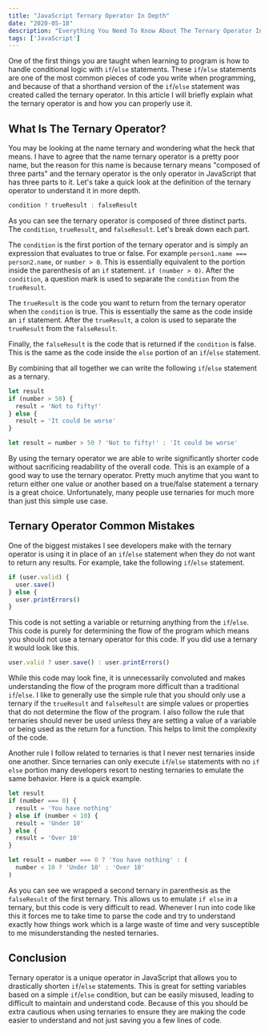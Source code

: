 ```yaml
---
title: "JavaScript Ternary Operator In Depth"
date: "2020-05-18"
description: "Everything You Need To Know About The Ternary Operator In JavaScript."
tags: ['JavaScript']
---
```


One of the first things you are taught when learning to program is how to handle conditional logic with `if`/`else` statements. These `if`/`else` statements are one of the most common pieces of code you write when programming, and because of that a shorthand version of the `if`/`else` statement was created called the ternary operator. In this article I will briefly explain what the ternary operator is and how you can properly use it.

## What Is The Ternary Operator?

You may be looking at the name ternary and wondering what the heck that means. I have to agree that the name ternary operator is a pretty poor name, but the reason for this name is because ternary means "composed of three parts" and the ternary operator is the only operator in JavaScript that has three parts to it. Let's take a quick look at the definition of the ternary operator to understand it in more depth.
```js
condition ? trueResult : falseResult
```
As you can see the ternary operator is composed of three distinct parts. The `condition`, `trueResult`, and `falseResult`. Let's break down each part.

The `condition` is the first portion of the ternary operator and is simply an expression that evaluates to true or false. For example `person1.name === person2.name`, or `number > 0`. This is essentially equivalent to the portion inside the parenthesis of an `if` statement. `if (number > 0)`. After the `condition`, a question mark is used to separate the `condition` from the `trueResult`.

The `trueResult` is the code you want to return from the ternary operator when the `condition` is true. This is essentially the same as the code inside an `if` statement. After the `trueResult`, a colon is used to separate the `trueResult` from the `falseResult`.

Finally, the `falseResult` is the code that is returned if the `condition` is false. This is the same as the code inside the `else` portion of an `if`/`else` statement.

By combining that all together we can write the following `if`/`else` statement as a ternary.
```js
let result
if (number > 50) {
  result = 'Not to fifty!'
} else {
  result = 'It could be worse'
}
```
```js
let result = number > 50 ? 'Not to fifty!' : 'It could be worse'
```
By using the ternary operator we are able to write significantly shorter code without sacrificing readability of the overall code. This is an example of a good way to use the ternary operator. Pretty much anytime that you want to return either one value or another based on a true/false statement a ternary is a great choice. Unfortunately, many people use ternaries for much more than just this simple use case.

## Ternary Operator Common Mistakes

One of the biggest mistakes I see developers make with the ternary operator is using it in place of an `if`/`else` statement when they do not want to return any results. For example, take the following `if`/`else` statement.
```js
if (user.valid) {
  user.save()
} else {
  user.printErrors()
}
```
This code is not setting a variable or returning anything from the `if`/`else`. This code is purely for determining the flow of the program which means you should not use a ternary operator for this code. If you did use a ternary it would look like this.
```js
user.valid ? user.save() : user.printErrors()
```
While this code may look fine, it is unnecessarily convoluted and makes understanding the flow of the program more difficult than a traditional `if`/`else`. I like to generally use the simple rule that you should only use a ternary if the `trueResult` and `falseResult` are simple values or properties that do not determine the flow of the program. I also follow the rule that ternaries should never be used unless they are setting a value of a variable or being used as the return for a function. This helps to limit the complexity of the code.

Another rule I follow related to ternaries is that I never nest ternaries inside one another. Since ternaries can only execute `if`/`else` statements with no `if else` portion many developers resort to nesting ternaries to emulate the same behavior. Here is a quick example.
```js
let result
if (number === 0) {
  result = 'You have nothing'
} else if (number < 10) {
  result = 'Under 10'
} else {
  result = 'Over 10'
}
```
```js
let result = number === 0 ? 'You have nothing' : (
  number < 10 ? 'Under 10' : 'Over 10'
)
```
As you can see we wrapped a second ternary in parenthesis as the `falseResult` of the first ternary. This allows us to emulate `if else` in a ternary, but this code is very difficult to read. Whenever I run into code like this it forces me to take time to parse the code and try to understand exactly how things work which is a large waste of time and very susceptible to me misunderstanding the nested ternaries.

## Conclusion

Ternary operator is a unique operator in JavaScript that allows you to drastically shorten `if`/`else` statements. This is great for setting variables based on a simple `if`/`else` condition, but can be easily misused, leading to difficult to maintain and understand code. Because of this you should be extra cautious when using ternaries to ensure they are making the code easier to understand and not just saving you a few lines of code.